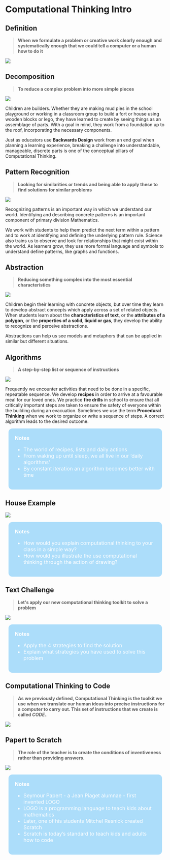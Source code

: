 # Computational Thinking Intro


## Definition
> **When we formulate a problem or creative work clearly enough and systematically enough that we could tell a computer or a human how to do it**

![](./assets/images/am-ct-intro/CT_Intro_Slides_1.png)

## Decomposition
> **To reduce a complex problem into more simple pieces**

![](./assets/images/am-ct-intro/CT_Intro_Slides_2.png)

Children are builders. Whether they are making mud pies in the school playground or working in a classroom group to build a fort or house using wooden blocks or lego, they have learned to create by seeing things as an assemblage of parts. With a goal in mind, they work from a foundation up to the roof, incorporating the necessary components. 

Just as educators use **Backwards Design** work from an end goal when planning a learning experience, breaking a challenge into understandable, manageable, discrete parts is one of the conceptual pillars of Computational Thinking.  

## Pattern Recognition
> **Looking for similarities or trends and being able to apply these to find solutions for similar problems**

![](./assets/images/am-ct-intro/CT_Intro_Slides_3.png)

Recognizing patterns is an important way in which we understand our world. Identifying and describing concrete patterns is an important component of primary division Mathematics. 

We work with students to help them predict the next term within a pattern and to work at identifying and defining the underlying pattern rule. Science also trains us to observe and look for relationships that might exist within the world. As learners grow, they use more formal language and symbols to understand define patterns, like graphs and functions.


## Abstraction
> **Reducing something complex into the most essential characteristics**

![](./assets/images/am-ct-intro/CT_Intro_Slides_4.png)

Children begin their learning with concrete objects, but over time they learn to develop abstract concepts which apply across a set of related objects. When students learn about the **characteristics of text**, or the **attributes of a polygon**, or the **properties of a solid, liquid or gas**, they develop the ability to recognize and perceive abstractions. 

Abstractions can help us see models and metaphors that can be applied in similar but different situations.  


## Algorithms
> **A step-by-step list or sequence of instructions**

![](./assets/images/am-ct-intro/CT_Intro_Slides_5.png)

Frequently we encounter activities that need to be done in a specific, repeatable sequence. We develop **recipes** in order to arrive at a favourable meal for our loved ones. We practice **fire drills** in school to ensure that all critically important steps are taken to ensure the safety of everyone within the building during an evacuation. Sometimes we use the term **Procedural Thinking** when we work to organize or write a sequence of steps. A correct algorithm leads to the desired outcome. 

<div style="color:white;font-size:1rem;background-color:#ACDDFA; margin:10px; padding:20px; border-radius:12px">
<strong>Notes</strong>
	<ul>
		<li>The world of recipes, lists and daily actions</li>
		<li>From waking up until sleep, we all live in our ‘daily algorithms’</li>
		<li>By constant iteration an algorithm becomes better with time</li>
	</ul>
</div>

## House Example

![](./assets/images/am-ct-intro/CT_Intro_Slides_6.png)

<div style="color:white;font-size:1rem;background-color:#ACDDFA; margin:10px; padding:20px; border-radius:12px">
<strong>Notes</strong>
	<ul>
		<li>How would you explain computational thinking to your class in a simple way?</li>
		<li>How would you illustrate the use computational thinking through the action of drawing?</li>
	</ul>
</div>

## Text Challenge 
> **Let's apply our new computational thinking toolkit to solve a problem**

![](./assets/images/am-ct-intro/CT_Intro_Slides_7.png)

<div style="color:white;font-size:1rem;background-color:#ACDDFA; margin:10px; padding:20px; border-radius:12px">
<strong>Notes</strong>
	<ul>
		<li>Apply the 4 strategies to find the solution</li>
		<li>Explain what strategies you have used to solve this problem</li>
	</ul>
</div>

<!-- ![](./assets/images/am-ct-intro/CT_Intro_Slides_8.png) -->


## Computational Thinking to Code
> **As we previously defined, Computational Thinking is the toolkit we use when we translate our human ideas into precise instructions for a computer to carry out. This set of instructions that we create is called ***CODE***.**.

![](/assets/images/am-ct-intro/CT_Intro_Slides_9.png)

## Papert to Scratch

> **The role of the teacher is to create the conditions of inventiveness rather than providing answers.**

![](/assets/images/am-ct-intro/CT_Intro_Slides_10.png)

<div style="color:white;font-size:1rem;background-color:#ACDDFA; margin:10px; padding:20px; border-radius:12px">
<strong>Notes</strong>
	<ul>
		<li>Seymour Papert - a Jean Piaget alumnae - first invented LOGO</li>
		<li>LOGO is a programming language to teach kids about mathematics</li>
        <li>Later, one of his students Mitchel Resnick created Scratch</li>
        <li>Scratch is today’s standard to teach kids and adults how to code</li>
	</ul>
</div>

